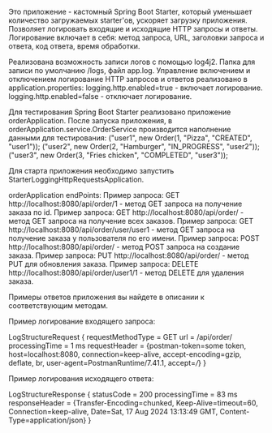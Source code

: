 Это приложение - кастомный Spring Boot Starter, который уменьшает количество загружаемых starter'ов, ускоряет загрузку приложения.
Позволяет логировать входящие и исходящие HTTP запросы и ответы.
Логирование включает в себя: метод запроса, URL, заголовки запроса и ответа, код ответа, время обработки.

Реализована возможность записи логов с помощью log4j2. Папка для записи по умолчанию /logs, файл app.log.
Управление включением и отключением логирование HTTP запросов и ответов реализовано в application.properties:
logging.http.enabled=true - включает логирование.
logging.http.enabled=false - отключает логирование.

Для тестирования Spring Boot Starter реализовано приложение orderApplication.
После запуска приложения, в orderApplication.service.OrderService производится наполнение данными для тестирования:
("user1", new Order(1, "Pizza", "CREATED", "user1"));
("user2", new Order(2, "Hamburger", "IN_PROGRESS", "user2"));
("user3", new Order(3, "Fries chicken", "COMPLETED", "user3"));

Для старта приложения необходимо запустить StarterLoggingHttpRequestsApplication.

orderApplication endPoints:
Пример запроса: GET http://localhost:8080/api/order/1 - метод GET запроса на получение заказа по id.
Пример запроса: GET http://localhost:8080/api/order/ - метод GET запроса на получение всех заказов.
Пример запроса: GET http://localhost:8080/api/order/user/user1 - метод GET запроса на получение заказа у пользователя по его имени.
Пример запроса: POST http://localhost:8080/api/order/ - метод POST запроса на создание заказа.
Пример запроса: PUT http://localhost:8080/api/order/ - метод PUT для обновления заказа.
Пример запроса: DELETE http://localhost:8080/api/order/user1/1 - метод DELETE для удаления заказа.

Примеры ответов приложения вы найдете в описании к соответствующим методам.

Пример логирование входящего запроса:

LogStructureRequest {
requestMethodType = GET
url = /api/order/
processingTime = 1 ms
requestHeader = {postman-token=some token, host=localhost:8080, connection=keep-alive, accept-encoding=gzip, deflate, br, user-agent=PostmanRuntime/7.41.1, accept=*/*}
}

Пример логирования исходящего ответа:

LogStructureResponse {
statusCode = 200
processingTime = 83 ms
responseHeader = {Transfer-Encoding=chunked, Keep-Alive=timeout=60, Connection=keep-alive, Date=Sat, 17 Aug 2024 13:13:49 GMT, Content-Type=application/json}
}





